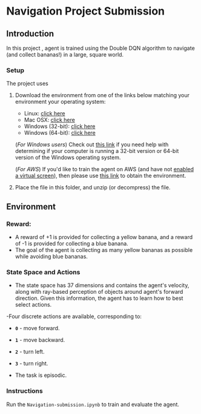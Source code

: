 # Navigation Project Submission

## Introduction

In this project , agent is trained using the Double DQN algorithm to navigate (and collect bananas!) in a large, square world.  

### Setup
The project uses 


1. Download the environment from one of the links below matching your environment your operating system:
    - Linux: [click here](https://s3-us-west-1.amazonaws.com/udacity-drlnd/P1/Banana/Banana_Linux.zip)
    - Mac OSX: [click here](https://s3-us-west-1.amazonaws.com/udacity-drlnd/P1/Banana/Banana.app.zip)
    - Windows (32-bit): [click here](https://s3-us-west-1.amazonaws.com/udacity-drlnd/P1/Banana/Banana_Windows_x86.zip)
    - Windows (64-bit): [click here](https://s3-us-west-1.amazonaws.com/udacity-drlnd/P1/Banana/Banana_Windows_x86_64.zip)
    
    (_For Windows users_) Check out [this link](https://support.microsoft.com/en-us/help/827218/how-to-determine-whether-a-computer-is-running-a-32-bit-version-or-64) if you need help with determining if your computer is running a 32-bit version or 64-bit version of the Windows operating system.

    (_For AWS_) If you'd like to train the agent on AWS (and have not [enabled a virtual screen](https://github.com/Unity-Technologies/ml-agents/blob/master/docs/Training-on-Amazon-Web-Service.md)), then please use [this link](https://s3-us-west-1.amazonaws.com/udacity-drlnd/P1/Banana/Banana_Linux_NoVis.zip) to obtain the environment.

2. Place the file in this folder, and unzip (or decompress) the file. 

## Environment

### Reward:
 - A reward of +1 is provided for collecting a yellow banana, and a reward of -1 is provided for collecting a blue banana.
 - The goal of the  agent is collecting  as many yellow bananas as possible while avoiding blue bananas.  

### State Space and Actions
- The state space has 37 dimensions and contains the agent's velocity, along with ray-based perception of objects around agent's forward direction.  Given this information, the agent has to learn how to best select actions.

-Four discrete actions are available, corresponding to:
  - **`0`** - move forward.
  - **`1`** - move backward.
  - **`2`** - turn left.
  - **`3`** - turn right.

- The task is episodic.

### Instructions
Run the  `Navigation-submission.ipynb` to train and evaluate the agent.  

